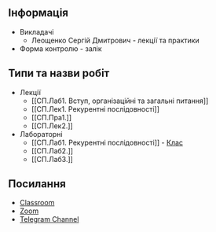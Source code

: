 ## Інформація

- Викладачі
  - Леощенко Сергій Дмитрович - лекції та практики
- Форма контролю - залік

## Типи та назви робіт

- Лекції
  - [[СП.Лаб1. Вступ, організаційні та загальні питання]]
  - [[СП.Лек1. Рекурентні послідовності]]
  - [[СП.Пра1.]]
  - [[СП.Лек2.]]
- Лабораторні
  - [[СП.Лаб1. Рекурентні послідовності]] - [Клас](https://classroom.google.com/u/0/c/NjIwMjgyNTM1OTE2/a/NjIxMDA1MDcxNDc2/details)
  - [[СП.Лаб2.]]
  - [[СП.Лаб3.]]

## Посилання

- [Classroom](https://classroom.google.com/c/NjIwMjgyNTM1OTE2?cjc=635g45n)
- [Zoom](https://meet.google.com/dxa-pjjr-byx)
- [Telegram Channel](https://t.me/+-9pk98Z5xRgyZjA6)
